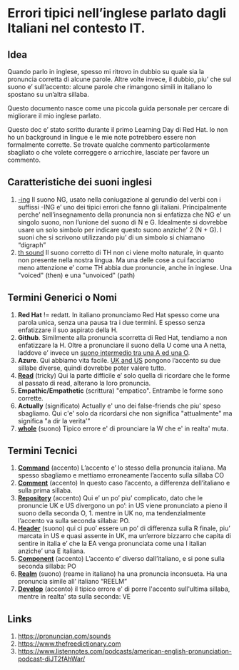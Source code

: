 # Errori tipici nell’inglese parlato dagli Italiani nel contesto IT.

## Idea 

Quando parlo in inglese, spesso mi ritrovo in dubbio su quale sia la pronuncia corretta di alcune parole. Altre volte invece, il dubbio, piu’ che sul suono e’ sull’accento: alcune parole che rimangono simili in italiano lo spostano su un’altra sillaba.

Questo documento nasce come una piccola guida personale per cercare di migliorare il mio inglese parlato.

Questo doc e’ stato scritto durante il primo Learning Day di Red Hat.
Io non ho un background in lingue e le mie note potrebbero essere non formalmente corrette. Se trovate qualche commento particolarmente sbagliato o che volete correggere o arricchire, lasciate per favore un commento.


## Caratteristiche dei suoni inglesi

1. [-ing](https://www.listennotes.com/podcasts/american-english/25-the-ng-sound-%C5%8B-as-in-song-74JZoGzti2b/)  Il suono NG, usato nella coniugazione al gerundio del verbi con i suffissi -ING e’ uno dei tipici errori che fanno gli italiani. Principalmente perche’ nell’insegnamento della pronuncia non si enfatizza che NG e’ un singolo suono, non l’unione del suono di N e G. Idealmente si dovrebbe usare un solo simbolo per indicare questo suono anziche’ 2 (N + G). I suoni che si scrivono utilizzando piu’ di un simbolo si chiamano “digraph”
1. [th sound](https://www.listennotes.com/podcasts/american-english/1-the-english-th-sounds-%CE%B8-%C3%B0-n2VKrtYsRy4/) Il suono corretto di TH non ci viene molto naturale, in quanto non presente nella nostra lingua. Ma una delle cose a cui facciamo meno attenzione e’ come TH abbia due pronuncie, anche in inglese. Una "voiced" (then) e una "unvoiced" (path)

## Termini Generici o Nomi

1. **Red Hat** != redatt. In italiano pronunciamo Red Hat spesso come una parola unica, senza una pausa tra i due termini. E spesso senza enfatizzare il suo aspirato della H.
1. **Github**. Similmente alla pronuncia scorretta di Red Hat, tendiamo a non enfatizzare la H. Oltre a pronunciare il suono della U come una A netta, laddove e’ invece un [suono intermedio tra una A ed una O](https://www.wordreference.com/enit/hub).
1. **Azure**. Qui abbiamo vita facile. [UK and US](https://www.thefreedictionary.com/azure) pongono l’accento su due sillabe diverse, quindi dovrebbe poter valere tutto.
1. [**Read**](https://www.wordreference.com/enit/read) (tricky) Qui la parte difficile e’ solo quella di ricordare che le forme al passato di read, alterano la loro pronuncia.
1. **Empathic/Empathetic** (scrittura) "empatico". Entrambe le forme sono corrette. 
1. **Actually** (significato) Actually e' uno dei false-friends che piu' speso sbagliamo. Qui c'e' solo da ricordarsi che non significa "attualmente" ma significa "a dir la verita'"
1. [**whole**](https://www.wordreference.com/enit/whole) (suono) Tipico errore e' di prounciare la W che e' in realta' muta.

## Termini Tecnici

1. [**Command**](https://www.wordreference.com/enit/command) (accento) L’accento e’ lo stesso della pronuncia italiana. Ma spesso sbagliamo e mettiamo erroneamente l’accento sulla sillaba CO
1. [**Comment**](https://www.wordreference.com/enit/comment) (accento) In questo caso l’accento, a differenza dell’italiano e sulla prima sillaba.
1. [**Repository**](https://www.thefreedictionary.com/repository) (accento) Qui e’ un po’ piu’ complicato, dato che le pronuncie UK e US divergono un po’: in US viene pronunciato a pieno il suono della seconda O, 1. mentre in UK no, ma tendenzialmente l’accento va sulla seconda sillaba: PO.
1. [**Header**](https://www.wordreference.com/enit/header) (suono) qui ci puo’ essere un po’ di differenza sulla R finale, piu’ marcata in US e quasi assente in UK, ma un’errore bizzarro che capita di sentire in italia e’ che la EA venga pronunciata come una I italian anziche’ una E italiana.
1. [**Component**](https://www.wordreference.com/enit/component) (accento) L’accento e’ diverso dall’italiano, e si pone sulla seconda sillaba: PO
1. [**Realm**](https://www.wordreference.com/enit/realm) (suono) (reame in italiano) ha una pronuncia inconsueta. Ha una pronuncia simile all’ italiano “REELM”
1. [**Develop**](https://www.wordreference.com/enit/develop) (accento) il tipico errore e' di porre l'accento sull'ultima sillaba, mentre in realta' sta sulla seconda: VE

## Links

1. https://pronuncian.com/sounds
1. https://www.thefreedictionary.com
1. https://www.listennotes.com/podcasts/american-english-pronunciation-podcast-diJT2fAhWar/

